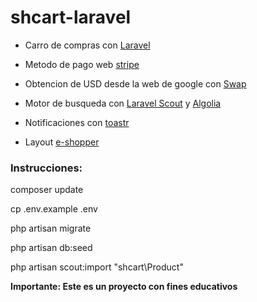 # shcart-laravel

* Carro de compras con [Laravel](https://laravel.com/)

* Metodo de pago web [stripe](https://stripe.com/)

* Obtencion de USD desde la web de google con [Swap](http://laravel-swap.voutzinos.org/)

* Motor de busqueda con [Laravel Scout](https://laravel.com/docs/5.4/scout) y [Algolia](https://www.algolia.com/)

* Notificaciones con [toastr](https://github.com/CodeSeven/toastr)

* Layout [e-shopper](http://demo.themeum.com/html/eshopper/)

### **Instrucciones:**

composer update

cp .env.example .env

php artisan migrate

php artisan db:seed

php artisan scout:import "shcart\Product" 

**Importante: Este es un proyecto con fines educativos**
